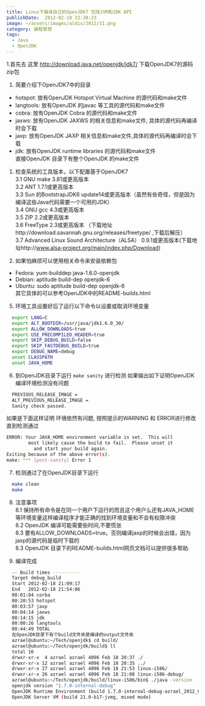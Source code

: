 ```yaml
---
title: Linux下编译自己的OpenJDK7 包括JVM和JDK API
publishDate:  2012-02-18 22:38:23
image: ~/assets/images/aldis/2012/11.png
category: 编程思想
tags:
  - Java
  - OpenJDK
---
```


1.首先去 这里 http://download.java.net/openjdk/jdk7/ 下载OpenJDK7的源码zip包  
  
1. 简要介绍下OpenJDK7中的目录  
  * hotspot: 放有OpenJDK Hotspot Virtual Machine 的源代码和make文件  
  * langtools: 放有OpenJDK 的javac 等工具的源代码和make文件  
  * cobra: 放有OpenJDK Cobra 的源代码和make文件  
  * jaxws: 放有OpenJDK JAXWS 的相关信息和make文件, 具体的源代码再编译时会下载  
  * jaxp: 放有OpenJDK JAXP 相关信息和make文件,具体的源代码再编译时会下载  
  * jdk: 放有OpenJDK runtime libraries 的源代码和make文件  
直接OpenJDK 目录下有整个OpenJDK 的make文件

1. 检查系统的工具版本，以下配置基于OpenJDK7  
  3.1 GNU make 3.81或更高版本  
  3.2 ANT 1.7.1或更高版本  
  3.3 Sun 的BootstrapJDK6 update14或更高版本（虽然有些奇怪，但是因为编译这些Java代码需要一个可用的JDK）  
  3.4 GNU gcc 4.3或更高版本  
  3.5 ZIP 2.2或更高版本  
  3.6 FreeType 2.3或更高版本 （下载地址http://download.savannah.gnu.org/releases/freetype/  ,下载后解压）  
  3.7 Advanced Linux Sound Architecture（ALSA） 0.9.1或更高版本(下载地址http://www.alsa-project.org/main/index.php/Download)

1. 如果怕麻烦可以使用相关命令来安装依赖包  
  * Fedora: yum-builddep java-1.6.0-openjdk  
  * Debian:  aptitude build-dep openjdk-6  
  * Ubuntu: sudo aptitude build-dep openjdk-6  
其它具体的可以参考OpenJDK中的README-builds.html

<!-- more -->

5. 环境工具设置好后了运行以下命令以设置或取消环境变量  
```bash
  export LANG=C  
  export ALT_BOOTDIR=/usr/java/jdk1.6.0_30/  
  export ALLOW_DOWNLOADS=true  
  export USE_PRECOMPILED_HEADER=true  
  export SKIP_DEBUG_BUILD=false  
  export SKIP_FASTDEBUG_BUILD=true  
  export DEBUG_NAME=debug  
  unset CLASSPATH  
  unset JAVA_HOME
```

6. 到OpenJDK目录下运行 `make sanity` 进行检测 如果输出如下证明OpenJDK 编译环境检测没有问题
```bash 
  PREVIOUS_RELEASE_IMAGE =   
  ALT_PREVIOUS_RELEASE_IMAGE =   
  Sanity check passed. 
```

如果是下面这样证明 环境依然有问题, 按照提示的WARNING 和 ERROR进行修改 直到检测通过
```bash 
ERROR: Your JAVA_HOME environment variable is set.  This will   
        most likely cause the build to fail.  Please unset it   
          and start your build again.   
Exiting because of the above error(s). 
make: *** [post-sanity] Error 1  
```

7. 检测通过了在OpenJDK目录下运行
```bash 
  make clean  
  make  
```

8. 注意事项  
  8.1 保持所有命令是在同一个用户下运行的而且这个用户么还有JAVA_HOME 等环境变量这样编译程序才能正确的找到环境变量和不会有权限冲突  
  8.2 OpenJDK 编译可能需要些时间,不要慌张  
  8.3 要有ALLOW_DOWNLOADS=true。否则编译jaxp的时候会出错，因为jaxp的源代码是临时下载的  
  8.3 OpenJDK 目录下的README-builds.html网页文档可以提供很多帮助.  
  
9. 编译完成
```bash 
  -- Build times ----------  
  Target debug_build  
  Start 2012-02-18 21:09:17  
  End   2012-02-18 21:54:06  
  00:01:04 corba  
  00:20:53 hotspot  
  00:03:57 jaxp  
  00:04:14 jaxws  
  00:14:15 jdk  
  00:00:26 langtools  
  00:44:49 TOTAL  
  在OpenJDK目录下有个build文件夹是编译的output文件夹  
  azrael@ubuntu:~/Tech/openjdk$ cd build/  
  azrael@ubuntu:~/Tech/openjdk/build$ ll  
  total 16  
  drwxr-xr-x  4 azrael azrael 4096 Feb 18 20:37 ./  
  drwxr-xr-x 12 azrael azrael 4096 Feb 18 20:35 ../  
  drwxr-xr-x 27 azrael azrael 4096 Feb 18 21:53 linux-i586/  
  drwxr-xr-x 26 azrael azrael 4096 Feb 18 21:08 linux-i586-debug/  
  azrael@ubuntu:~/Tech/openjdk/build/linux-i586/bin$ ./java -version  
  openjdk version "1.7.0-internal-debug"  
  OpenJDK Runtime Environment (build 1.7.0-internal-debug-azrael_2012_02_18_20_37-b00)  
  OpenJDK Server VM (build 21.0-b17-jvmg, mixed mode)  
```
  